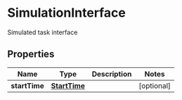 

# SimulationInterface

Simulated task interface 
## Properties

Name | Type | Description | Notes
------------ | ------------- | ------------- | -------------
**startTime** | [**StartTime**](StartTime.md) |  |  [optional]



